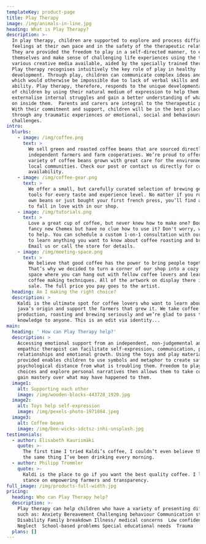 ```yaml
---
templateKey: product-page
title: Play Therapy
image: /img/animals-in-line.jpg
heading: What is Play Therapy?
description: >-
  In play therapy, children are supported to explore and process difficult
  feelings at their own pace and in the safety of the therapeutic relationship.
  They are provided the freedom to play in a self-directed manner, to express
  themselves and make sense of challenging life experiences using the toys and
  various creative media available, aided by the specially trained therapist. 
  Play therapy recognises intuitively the key role of play in healthy
  development. Through play, children can communicate complex ideas and emotions
  which would otherwise be impossible due to lack of verbal skills and cognitive
  ability. Play therapy, therefore, responds to the unique developmental needs
  of children by using their natural medium of expression to help them
  externalise internal struggles and gain a better understanding of what’s going
  on inside them.  Parents and carers are integral to the therapeutic process.
  With their commitment and support, children will be in the best place to work
  through any traumatic experiences or emotional, social and behavioural
  challenges.
intro:
  blurbs:
    - image: /img/coffee.png
      text: >
        We sell green and roasted coffee beans that are sourced directly from
        independent farmers and farm cooperatives. We’re proud to offer a
        variety of coffee beans grown with great care for the environment and
        local communities. Check our post or contact us directly for current
        availability.
    - image: /img/coffee-gear.png
      text: >
        We offer a small, but carefully curated selection of brewing gear and
        tools for every taste and experience level. No matter if you roast your
        own beans or just bought your first french press, you’ll find a gadget
        to fall in love with in our shop.
    - image: /img/tutorials.png
      text: >
        Love a great cup of coffee, but never knew how to make one? Bought a
        fancy new Chemex but have no clue how to use it? Don't worry, we’re here
        to help. You can schedule a custom 1-on-1 consultation with our baristas
        to learn anything you want to know about coffee roasting and brewing.
        Email us or call the store for details.
    - image: /img/meeting-space.png
      text: >
        We believe that good coffee has the power to bring people together.
        That’s why we decided to turn a corner of our shop into a cozy meeting
        space where you can hang out with fellow coffee lovers and learn about
        coffee making techniques. All of the artwork on display there is for
        sale. The full price you pay goes to the artist.
  heading: Am I making the right choice?
  description: >
    Kaldi is the ultimate spot for coffee lovers who want to learn about their
    java’s origin and support the farmers that grew it. We take coffee
    production, roasting and brewing seriously and we’re glad to pass that
    knowledge to anyone. This is an edit via identity...
main:
  heading: ' How can Play Therapy help?'
  description: >
    Accessing emotional support from an independent, non-judgemental and
    empathic therapist can facilitate self-expression, communication, positive
    relationships and emotional growth. Using the toys and play materials
    provided enables children to use symbols and metaphor to create safe
    psychological distance from what is troubling them. Freedom to play, make
    choices and explore personal narratives then allows them to take control and
    gain mastery over what may have happened to them.
  image1:
    alt: Supporting each other
    image: /img/wooden-blocks-443728_1920.jpg
  image2:
    alt: Toys help self-expression
    image: /img/pexels-photo-1971084.jpeg
  image3:
    alt: Coffee beans
    image: /img/ben-wicks-idctsz-inhi-unsplash.jpg
testimonials:
  - author: Elisabeth Kaurismäki
    quote: >-
      The first time I tried Kaldi’s coffee, I couldn’t even believe that was
      the same thing I’ve been drinking every morning.
  - author: Philipp Trommler
    quote: >-
      Kaldi is the place to go if you want the best quality coffee. I love their
      stance on empowering farmers and transparency.
full_image: /img/products-full-width.jpg
pricing:
  heading: Who can Play Therapy help?
  description: >-
    Play therapy can help children who have a variety of presenting difficulties
    such as: Anxiety Bereavement Challenging behaviour Communication struggles 
    Disability Family breakdown Illness/ medical concerns  Low confidence
    Neglect  School-based problems Special educational needs  Trauma
  plans: []
---
```


